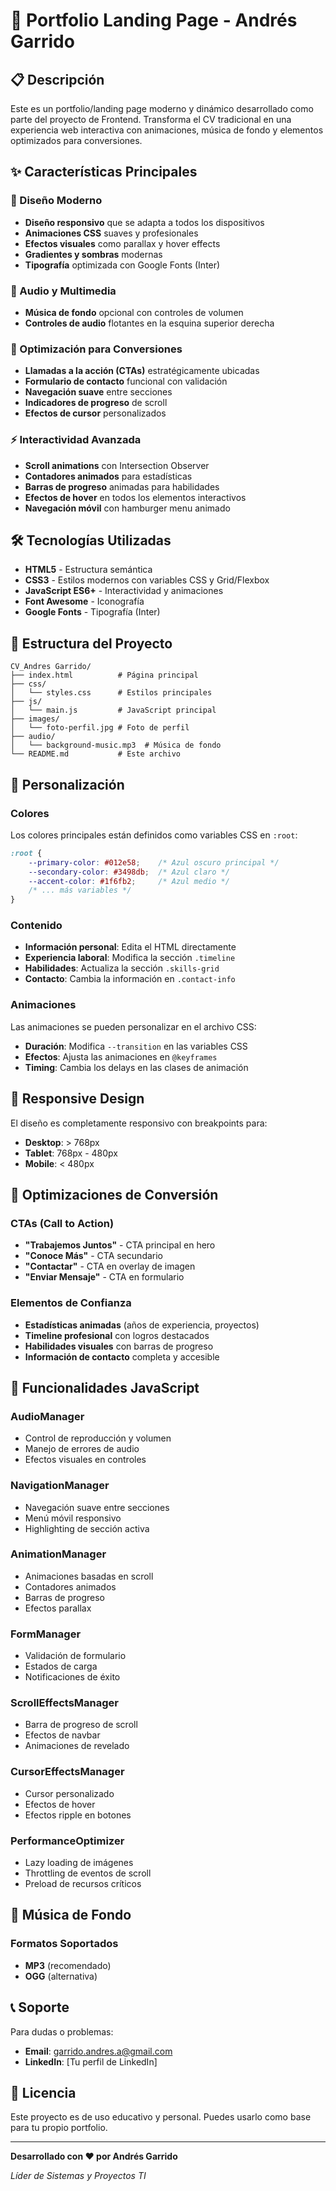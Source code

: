 # 🚀 Portfolio Landing Page - Andrés Garrido

## 📋 Descripción

Este es un portfolio/landing page moderno y dinámico desarrollado como parte del proyecto de Frontend. Transforma el CV tradicional en una experiencia web interactiva con animaciones, música de fondo y elementos optimizados para conversiones.

## ✨ Características Principales

### 🎨 Diseño Moderno
- **Diseño responsivo** que se adapta a todos los dispositivos
- **Animaciones CSS** suaves y profesionales
- **Efectos visuales** como parallax y hover effects
- **Gradientes y sombras** modernas
- **Tipografía** optimizada con Google Fonts (Inter)

### 🎵 Audio y Multimedia
- **Música de fondo** opcional con controles de volumen
- **Controles de audio** flotantes en la esquina superior derecha

### 🎯 Optimización para Conversiones
- **Llamadas a la acción (CTAs)** estratégicamente ubicadas
- **Formulario de contacto** funcional con validación
- **Navegación suave** entre secciones
- **Indicadores de progreso** de scroll
- **Efectos de cursor** personalizados

### ⚡ Interactividad Avanzada
- **Scroll animations** con Intersection Observer
- **Contadores animados** para estadísticas
- **Barras de progreso** animadas para habilidades
- **Efectos de hover** en todos los elementos interactivos
- **Navegación móvil** con hamburger menu animado

## 🛠️ Tecnologías Utilizadas

- **HTML5** - Estructura semántica
- **CSS3** - Estilos modernos con variables CSS y Grid/Flexbox
- **JavaScript ES6+** - Interactividad y animaciones
- **Font Awesome** - Iconografía
- **Google Fonts** - Tipografía (Inter)

## 📁 Estructura del Proyecto

```
CV_Andres Garrido/
├── index.html          # Página principal
├── css/
│   └── styles.css      # Estilos principales
├── js/
│   └── main.js         # JavaScript principal
├── images/
│   └── foto-perfil.jpg # Foto de perfil
├── audio/
│   └── background-music.mp3  # Música de fondo
└── README.md           # Este archivo
```

## 🎨 Personalización

### Colores
Los colores principales están definidos como variables CSS en `:root`:
```css
:root {
    --primary-color: #012e58;    /* Azul oscuro principal */
    --secondary-color: #3498db;  /* Azul claro */
    --accent-color: #1f6fb2;     /* Azul medio */
    /* ... más variables */
}
```

### Contenido
- **Información personal**: Edita el HTML directamente
- **Experiencia laboral**: Modifica la sección `.timeline`
- **Habilidades**: Actualiza la sección `.skills-grid`
- **Contacto**: Cambia la información en `.contact-info`

### Animaciones
Las animaciones se pueden personalizar en el archivo CSS:
- **Duración**: Modifica `--transition` en las variables CSS
- **Efectos**: Ajusta las animaciones en `@keyframes`
- **Timing**: Cambia los delays en las clases de animación

## 📱 Responsive Design

El diseño es completamente responsivo con breakpoints para:
- **Desktop**: > 768px
- **Tablet**: 768px - 480px  
- **Mobile**: < 480px

## 🎯 Optimizaciones de Conversión

### CTAs (Call to Action)
- **"Trabajemos Juntos"** - CTA principal en hero
- **"Conoce Más"** - CTA secundario
- **"Contactar"** - CTA en overlay de imagen
- **"Enviar Mensaje"** - CTA en formulario

### Elementos de Confianza
- **Estadísticas animadas** (años de experiencia, proyectos)
- **Timeline profesional** con logros destacados
- **Habilidades visuales** con barras de progreso
- **Información de contacto** completa y accesible

## 🔧 Funcionalidades JavaScript

### AudioManager
- Control de reproducción y volumen
- Manejo de errores de audio
- Efectos visuales en controles

### NavigationManager
- Navegación suave entre secciones
- Menú móvil responsivo
- Highlighting de sección activa

### AnimationManager
- Animaciones basadas en scroll
- Contadores animados
- Barras de progreso
- Efectos parallax

### FormManager
- Validación de formulario
- Estados de carga
- Notificaciones de éxito

### ScrollEffectsManager
- Barra de progreso de scroll
- Efectos de navbar
- Animaciones de revelado

### CursorEffectsManager
- Cursor personalizado
- Efectos de hover
- Efectos ripple en botones

### PerformanceOptimizer
- Lazy loading de imágenes
- Throttling de eventos de scroll
- Preload de recursos críticos

## 🎵 Música de Fondo

### Formatos Soportados
- **MP3** (recomendado)
- **OGG** (alternativa)


## 📞 Soporte

Para dudas o problemas:
- **Email**: garrido.andres.a@gmail.com
- **LinkedIn**: [Tu perfil de LinkedIn]

## 📄 Licencia

Este proyecto es de uso educativo y personal. Puedes usarlo como base para tu propio portfolio.

---

**Desarrollado con ❤️ por Andrés Garrido**

*Líder de Sistemas y Proyectos TI*
